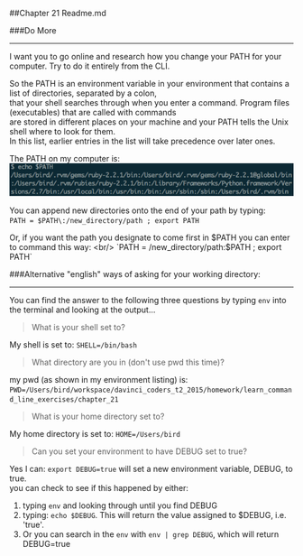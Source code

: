 ##Chapter 21 Readme.md

###Do More
___

I want you to go online and research how you change your PATH for your computer. Try to do it entirely from the CLI.

So the PATH is an environment variable in your environment that contains a list of directories, separated by a colon, <br/>
that your shell searches through when you enter a command.  Program files (executables) that are called with commands <br/>
are stored in different places on your machine and your PATH tells the Unix shell where to look for them.<br/>
In this list, earlier entries in the list will take precedence over later ones.

The PATH on my computer is: <br/>
![alt text](https://github.com/bradley2W1DL/learn_command_line_exercises/blob/master/pics/%24PATH.png "$PATH")

You can append new directories onto the end of your path by typing: <br/>
`PATH = $PATH\:/new_directory/path ; export PATH`

Or, if you want the path you designate to come first in $PATH you can enter to command this way: <br/>
`PATH = /new_directory/path:$PATH ; export PATH`

###Alternative "english" ways of asking for your working directory:
___

You can find the answer to the following three questions by typing `env` into the terminal and looking at the output...

>What is your shell set to?

My shell is set to: `SHELL=/bin/bash`

>What directory are you in (don't use pwd this time)?

my pwd (as shown in my environment listing) is: <br/>
`PWD=/Users/bird/workspace/davinci_coders_t2_2015/homework/learn_command_line_exercises/chapter_21`

>What is your home directory set to?

My home directory is set to: `HOME=/Users/bird`

>Can you set your environment to have DEBUG set to true?

Yes I can: `export DEBUG=true` will set a new environment variable, DEBUG, to true.<br/>
you can check to see if this happened by either: 

1. typing `env` and looking through until you find DEBUG
2. typing: `echo $DEBUG`. This will return the value assigned to $DEBUG, i.e. 'true'.
3. Or you can search in the `env` with `env | grep DEBUG`, which will return DEBUG=true
